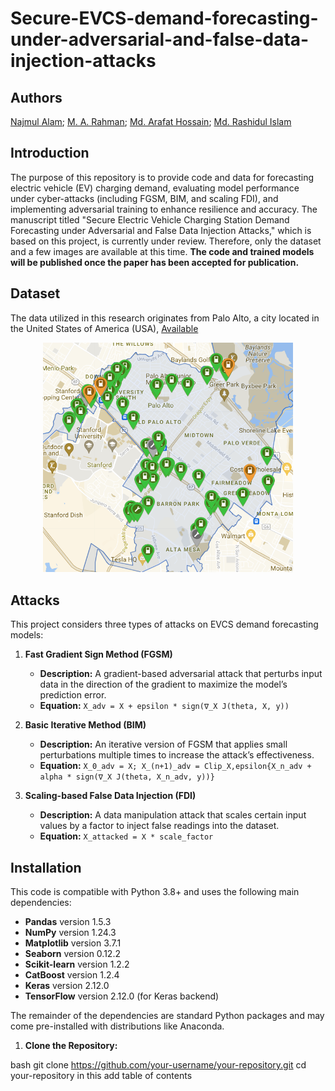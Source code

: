 # Secure-EVCS-demand-forecasting-under-adversarial-and-false-data-injection-attacks
## **Authors**  
[Najmul Alam](www.linkedin.com/in/najmul-alam-ruet);
[M. A. Rahman](https://orcid.org/0000-0003-0864-4882);
[Md. Arafat Hossain](https://orcid.org/0000-0002-0528-997X);
[Md. Rashidul Islam](https://orcid.org/0000-0001-8415-0206)



## **Introduction**  
The purpose of this repository is to provide code and data for forecasting electric vehicle (EV) charging demand, evaluating model performance under cyber-attacks (including FGSM, BIM, and scaling FDI), and implementing adversarial training to enhance resilience and accuracy. The manuscript titled "Secure Electric Vehicle Charging Station Demand Forecasting under Adversarial and False Data Injection Attacks," which is based on this project, is currently under review. Therefore, only the dataset and a few images are available at this time. **The code and trained models will be published once the paper has been accepted for publication.**


## **Dataset**  
 The data utilized in this research originates from Palo Alto, a city located in the United States of America (USA), [Available](https://github.com/Najmul1801098/Secure-EVCS-demand-forecasting-under-adversarial-and-false-data-injection-attacks/tree/b16f809997060d82e95bb57be0097cb357c1d8b9/Dataset)

  
<p align="center">
  <img src="Images/EVCS_station.png" width="400" alt="EVCS Charging Station">
</p>

## Attacks

This project considers three types of attacks on EVCS demand forecasting models:

1. **Fast Gradient Sign Method (FGSM)**  
   - **Description:** A gradient-based adversarial attack that perturbs input data in the direction of the gradient to maximize the model’s prediction error.  
   - **Equation:** `X_adv = X + epsilon * sign(∇_X J(theta, X, y))`  

2. **Basic Iterative Method (BIM)**  
   - **Description:** An iterative version of FGSM that applies small perturbations multiple times to increase the attack’s effectiveness.  
   - **Equation:** `X_0_adv = X; X_(n+1)_adv = Clip_X,epsilon{X_n_adv + alpha * sign(∇_X J(theta, X_n_adv, y))}`  

3. **Scaling-based False Data Injection (FDI)**  
   - **Description:** A data manipulation attack that scales certain input values by a factor to inject false readings into the dataset.  
   - **Equation:** `X_attacked = X * scale_factor`  





## **Installation**  

This code is compatible with Python 3.8+ and uses the following main dependencies:

- **Pandas** version 1.5.3  
- **NumPy** version 1.24.3  
- **Matplotlib** version 3.7.1  
- **Seaborn** version 0.12.2  
- **Scikit-learn** version 1.2.2  
- **CatBoost** version 1.2.4  
- **Keras** version 2.12.0  
- **TensorFlow** version 2.12.0 (for Keras backend)

The remainder of the dependencies are standard Python packages and may come pre-installed with distributions like Anaconda.




1. **Clone the Repository:**  
   
bash
   git clone https://github.com/your-username/your-repository.git
   cd your-repository in this add table of contents
